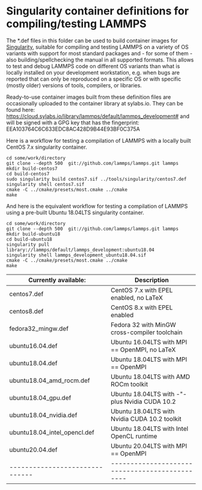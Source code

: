 # Singularity container definitions for compiling/testing LAMMPS

The *.def files in this folder can be used to build container images
for [Singularity](https://sylabs.io), suitable for compiling and testing
LAMMPS on a variety of OS variants with support for most standard
packages and - for some of them - also building/spellchecking the manual
in all supported formats. This allows to test and debug LAMMPS code on
different OS variants than what is locally installed on your development
workstation, e.g. when bugs are reported that can only be reproduced on
a specific OS or with specific (mostly older) versions of tools,
compilers, or libraries.

Ready-to-use container images built from these definition files are
occasionally uploaded to the container library at sylabs.io. They
can be found here: https://cloud.sylabs.io/library/lammps/default/lammps_development#
and will be signed with a GPG key that has the fingerprint:
EEA103764C6C633EDC8AC428D9B44E93BF0C375A

Here is a workflow for testing a compilation of LAMMPS with a locally
built CentOS 7.x singularity container.

```
cd some/work/directory
git clone --depth 500  git://github.com/lammps/lammps.git lammps
mkdir build-centos7
cd build-centos7
sudo singularity build centos7.sif ../tools/singularity/centos7.def
singularity shell centos7.sif
cmake -C ../cmake/presets/most.cmake ../cmake
make
```

And here is the equivalent workflow for testing a compilation of LAMMPS
using a pre-built Ubuntu 18.04LTS singularity container.

```
cd some/work/directory
git clone --depth 500  git://github.com/lammps/lammps.git lammps
mkdir build-ubuntu18
cd build-ubuntu18
singularity pull library://lammps/default/lammps_development:ubuntu18.04
singularity shell lammps_development_ubuntu18.04.sif
cmake -C ../cmake/presets/most.cmake ../cmake
make
```

| Currently available:           | Description                                    |
| ------------------------------ | ---------------------------------------------- |
| centos7.def                    | CentOS 7.x with EPEL enabled, no LaTeX         |
| centos8.def                    | CentOS 8.x with EPEL enabled                   |
| fedora32_mingw.def             | Fedora 32 with MinGW cross-compiler toolchain  |
| ubuntu16.04.def                | Ubuntu 16.04LTS with MPI == OpenMPI, no LaTeX  |
| ubuntu18.04.def                | Ubuntu 18.04LTS with MPI == OpenMPI            |
| ubuntu18.04_amd_rocm.def       | Ubuntu 18.04LTS with AMD ROCm toolkit          |
| ubuntu18.04_gpu.def            | Ubuntu 18.04LTS with -"- plus Nvidia CUDA 10.2 |
| ubuntu18.04_nvidia.def         | Ubuntu 18.04LTS with Nvidia CUDA 10.2 toolkit  |
| ubuntu18.04_intel_opencl.def   | Ubuntu 18.04LTS with Intel OpenCL runtime      |
| ubuntu20.04.def                | Ubuntu 20.04LTS with MPI == OpenMPI            |
| ------------------------------ | ---------------------------------------------- |
